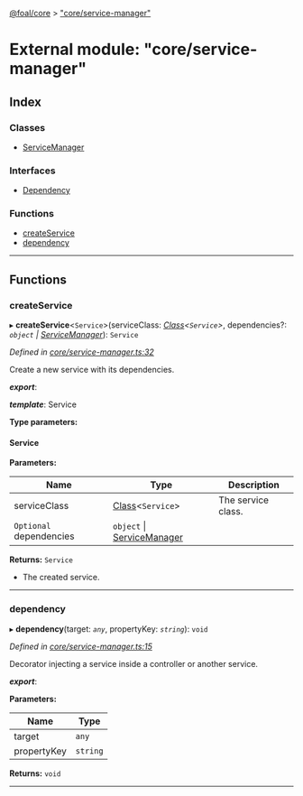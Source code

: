 [@foal/core](../README.md) > ["core/service-manager"](../modules/_core_service_manager_.md)

# External module: "core/service-manager"

## Index

### Classes

* [ServiceManager](../classes/_core_service_manager_.servicemanager.md)

### Interfaces

* [Dependency](../interfaces/_core_service_manager_.dependency.md)

### Functions

* [createService](_core_service_manager_.md#createservice)
* [dependency](_core_service_manager_.md#dependency-1)

---

## Functions

<a id="createservice"></a>

###  createService

▸ **createService**<`Service`>(serviceClass: *[Class](_core_class_interface_.md#class)<`Service`>*, dependencies?: *`object` \| [ServiceManager](../classes/_core_service_manager_.servicemanager.md)*): `Service`

*Defined in [core/service-manager.ts:32](https://github.com/FoalTS/foal/blob/cf326d07/packages/core/src/core/service-manager.ts#L32)*

Create a new service with its dependencies.

*__export__*: 

*__template__*: Service

**Type parameters:**

#### Service 
**Parameters:**

| Name | Type | Description |
| ------ | ------ | ------ |
| serviceClass | [Class](_core_class_interface_.md#class)<`Service`> |  The service class. |
| `Optional` dependencies | `object` \| [ServiceManager](../classes/_core_service_manager_.servicemanager.md) |

**Returns:** `Service`
- The created service.

___
<a id="dependency-1"></a>

###  dependency

▸ **dependency**(target: *`any`*, propertyKey: *`string`*): `void`

*Defined in [core/service-manager.ts:15](https://github.com/FoalTS/foal/blob/cf326d07/packages/core/src/core/service-manager.ts#L15)*

Decorator injecting a service inside a controller or another service.

*__export__*: 

**Parameters:**

| Name | Type |
| ------ | ------ |
| target | `any` |
| propertyKey | `string` |

**Returns:** `void`

___

